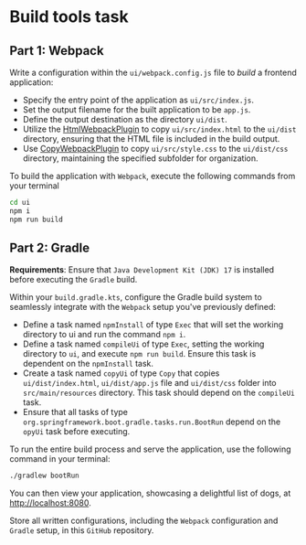 # Build tools task

## Part 1: Webpack

Write a configuration within the `ui/webpack.config.js` file to *build* a frontend application:
* Specify the entry point of the application as `ui/src/index.js`.
* Set the output filename for the built application to be `app.js`.
* Define the output destination as the directory `ui/dist`.
* Utilize the [HtmlWebpackPlugin](https://webpack.js.org/plugins/html-webpack-plugin/) to copy `ui/src/index.html` to the `ui/dist` directory, ensuring that the HTML file is included in the build output.
* Use [CopyWebpackPlugin](https://webpack.js.org/plugins/copy-webpack-plugin/) to copy `ui/src/style.css` to the `ui/dist/css` directory, maintaining the specified subfolder for organization.

To build the application with `Webpack`, execute the following commands from your terminal

```bash
cd ui
npm i
npm run build
```


## Part 2: Gradle

**Requirements**: Ensure that `Java Development Kit (JDK) 17` is installed before executing the `Gradle` build.

Within your `build.gradle.kts`, configure the Gradle build system to seamlessly integrate with the `Webpack` setup you've previously defined:
* Define a task named `npmInstall` of type `Exec` that will set the working directory to ui and run the command `npm i`.
* Define a task named `compileUi` of type `Exec`, setting the working directory to `ui`, and execute `npm run build`. Ensure this task is dependent on the `npmInstall` task.
* Create a task named `copyUi` of type `Copy` that copies `ui/dist/index.html`, `ui/dist/app.js` file and `ui/dist/css` folder into `src/main/resources` directory. This task should depend on the `compileUi` task.
* Ensure that all tasks of type `org.springframework.boot.gradle.tasks.run.BootRun` depend on the `opyUi` task before executing.

To run the entire build process and serve the application, use the following command in your terminal:

```bash
./gradlew bootRun
```

You can then view your application, showcasing a delightful list of dogs, at [http://localhost:8080](http://localhost:8080).

Store all written configurations, including the `Webpack` configuration and `Gradle` setup, in this `GitHub` repository.

